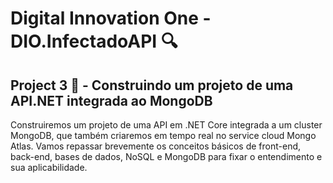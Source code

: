 # Digital Innovation One - DIO.InfectadoAPI :mag:
## Project 3 :mag_right: - Construindo um projeto de uma API.NET integrada ao MongoDB

Construiremos um projeto de uma API em .NET Core integrada a um cluster MongoDB, que também criaremos em tempo real no service cloud Mongo Atlas. Vamos repassar brevemente os conceitos básicos de front-end, back-end, bases de dados, NoSQL e MongoDB para fixar o entendimento e sua aplicabilidade.
